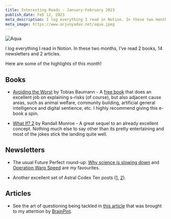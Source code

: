 ```yaml
---
title: Interesting Reads - January-February 2023
publish_date: Feb 12, 2023
meta_description: I log everything I read in Notion. In these two months, I've read 2 books, 14 newsletters and 2 articles. Here are some of the highlights of this month!
meta_image: https://www.arjunyadav.net/aqua.jpeg
---
```


![Aqua](/aqua.jpeg)

I log everything I read in Notion. In these two months, I've read 2 books, 14 newsletters and 2 articles.

Here are some of the highlights of this month!

## Books

- [Avoiding the Worst](https://www.goodreads.com/book/show/63105075-avoiding-the-worst) by Tobias Baumann - A [free book](https://forum.effectivealtruism.org/posts/XyCLLYkBCPw44jpmQ/new-book-on-s-risks) that does an excellent job on explaining s-risks (of course), but also adjacent cause areas, such as animal welfare, community building, artificial general intelligence and digital sentience, etc. I highly recommend giving this e-book a spin.

- [What If? 2](https://www.goodreads.com/book/show/60268621-what-if-2) by Randall Munroe - A great sequel to an already excellent concept. Nothing much else to say other than its pretty entertaining and most of the jokes stick the landing quite well.

## Newsletters

- The usual Future Perfect round-up: [Why science is slowing down](https://www.vox.com/future-perfect/2023/1/11/23549993/science-research-progress-studies-disruption-technology-artificial-intelligence-biotechnology) and [Operation Warp Speed](https://www.vox.com/future-perfect/2023/1/18/23560407/operation-warp-speed-pandemics-vaccines-covid-white-house-biden-trump) are my favourites.

- Another excellent set of Astral Codex Ten posts ([1](https://astralcodexten.substack.com/p/how-do-ais-political-opinions-change), [2](https://astralcodexten.substack.com/p/crowds-are-wise-and-ones-a-crowd)).

## Articles

- See the art of questioning being tackled in [this article](https://bigthink.com/leadership/the-skill-of-questioning/) that was brought to my attention by [BrainPint](https://brainpint.com/).
